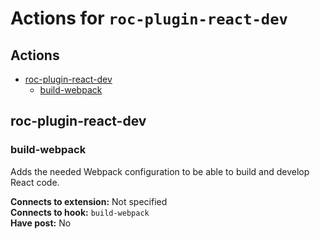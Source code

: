 # Actions for `roc-plugin-react-dev`

## Actions
* [roc-plugin-react-dev](#roc-plugin-react-dev)
  * [build-webpack](#build-webpack)

## roc-plugin-react-dev

### build-webpack

Adds the needed Webpack configuration to be able to build and develop React code.

__Connects to extension:__ Not specified  
__Connects to hook:__ `build-webpack`  
__Have post:__ No  
